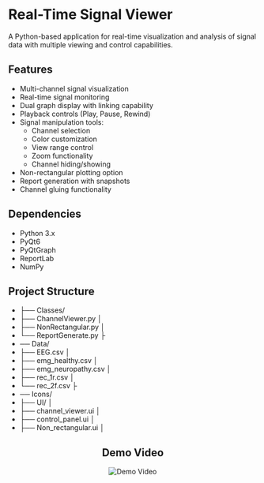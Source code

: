 # Real-Time Signal Viewer

A Python-based application for real-time visualization and analysis of signal data with multiple viewing and control capabilities.

## Features

- Multi-channel signal visualization
- Real-time signal monitoring 
- Dual graph display with linking capability
- Playback controls (Play, Pause, Rewind)
- Signal manipulation tools:
  - Channel selection
  - Color customization
  - View range control
  - Zoom functionality
  - Channel hiding/showing
- Non-rectangular plotting option
- Report generation with snapshots
- Channel gluing functionality

## Dependencies

- Python 3.x
- PyQt6
- PyQtGraph
- ReportLab
- NumPy

## Project Structure

- ├── Classes/ 
- ├── ChannelViewer.py │ 
- ├── NonRectangular.py │
- └── ReportGenerate.py ├
- ── Data/ 
- ├── EEG.csv │ 
- ├── emg_healthy.csv │
- ├── emg_neuropathy.csv │ 
- ├── rec_1r.csv │
- └── rec_2f.csv ├
- ── Icons/ 
- ├── UI/ │
- ├── channel_viewer.ui │
- ├── control_panel.ui │ 
- ├── Non_rectangular.ui │


<div align="center">
  <h2>Demo Video</h2>
  <img src="https://github.com/user-attachments/assets/20e02fe8-04ad-4676-99cf-69a11991a968" alt="Demo Video">
</div>
